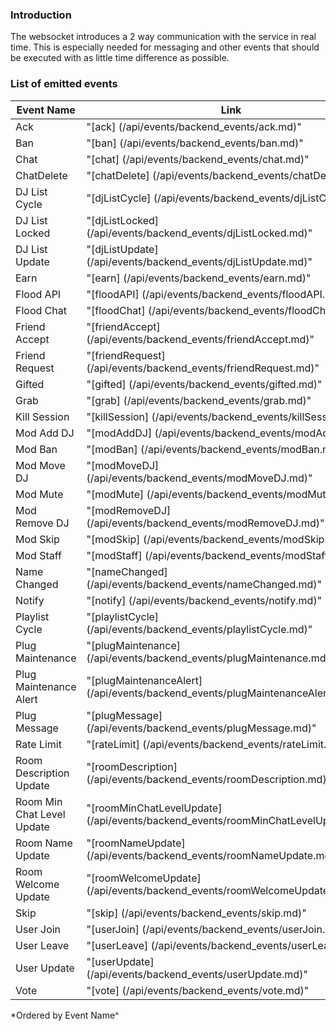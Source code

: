 ### Introduction

The websocket introduces a 2 way communication with the service in real time.
This is especially needed for messaging and other events that should be executed with as little time difference as 
possible.

### List of emitted events

| Event Name                | Link                                                                                          |
|-----------------------    | -------------                                                                                 |
| Ack                       | "[ack]                           (/api/events/backend_events/ack.md)"                         |
| Ban                       | "[ban]                           (/api/events/backend_events/ban.md)"                         |
| Chat                      | "[chat]                          (/api/events/backend_events/chat.md)"                        |
| ChatDelete                | "[chatDelete]                    (/api/events/backend_events/chatDelete.md)"                  |
| DJ List Cycle             | "[djListCycle]                   (/api/events/backend_events/djListCycle.md)"                 |
| DJ List Locked            | "[djListLocked]                  (/api/events/backend_events/djListLocked.md)"                |
| DJ List Update            | "[djListUpdate]                  (/api/events/backend_events/djListUpdate.md)"                |
| Earn                      | "[earn]                          (/api/events/backend_events/earn.md)"                        |
| Flood API                 | "[floodAPI]                      (/api/events/backend_events/floodAPI.md)"                    |
| Flood Chat                | "[floodChat]                     (/api/events/backend_events/floodChat.md)"                   |
| Friend Accept             | "[friendAccept]                  (/api/events/backend_events/friendAccept.md)"                |
| Friend Request            | "[friendRequest]                 (/api/events/backend_events/friendRequest.md)"               |
| Gifted                    | "[gifted]                        (/api/events/backend_events/gifted.md)"                      |
| Grab                      | "[grab]                          (/api/events/backend_events/grab.md)"                        |
| Kill Session              | "[killSession]                   (/api/events/backend_events/killSession.md)"                 |
| Mod Add DJ                | "[modAddDJ]                      (/api/events/backend_events/modAddDJ.md)"                    |
| Mod Ban                   | "[modBan]                        (/api/events/backend_events/modBan.md)"                      |
| Mod Move DJ               | "[modMoveDJ]                     (/api/events/backend_events/modMoveDJ.md)"                   |
| Mod Mute                  | "[modMute]                       (/api/events/backend_events/modMute.md)"                     |
| Mod Remove DJ             | "[modRemoveDJ]                   (/api/events/backend_events/modRemoveDJ.md)"                 |
| Mod Skip                  | "[modSkip]                       (/api/events/backend_events/modSkip.md)"                     |
| Mod Staff                 | "[modStaff]                      (/api/events/backend_events/modStaff.md)"                    |
| Name Changed              | "[nameChanged]                   (/api/events/backend_events/nameChanged.md)"                 |
| Notify                    | "[notify]                        (/api/events/backend_events/notify.md)"                      |
| Playlist Cycle            | "[playlistCycle]                 (/api/events/backend_events/playlistCycle.md)"               |
| Plug Maintenance          | "[plugMaintenance]               (/api/events/backend_events/plugMaintenance.md)"             |
| Plug Maintenance Alert    | "[plugMaintenanceAlert]          (/api/events/backend_events/plugMaintenanceAlert.md)"        |
| Plug Message              | "[plugMessage]                   (/api/events/backend_events/plugMessage.md)"                 |
| Rate Limit                | "[rateLimit]                     (/api/events/backend_events/rateLimit.md)"                   |
| Room Description Update   | "[roomDescription]               (/api/events/backend_events/roomDescription.md)"             |
| Room Min Chat Level Update| "[roomMinChatLevelUpdate]        (/api/events/backend_events/roomMinChatLevelUpdate.md)"      |
| Room Name Update          | "[roomNameUpdate]                (/api/events/backend_events/roomNameUpdate.md)"              |
| Room Welcome Update       | "[roomWelcomeUpdate]             (/api/events/backend_events/roomWelcomeUpdate.md)"           |
| Skip                      | "[skip]                          (/api/events/backend_events/skip.md)"                        |
| User Join                 | "[userJoin]                      (/api/events/backend_events/userJoin.md)"                    |
| User Leave                | "[userLeave]                     (/api/events/backend_events/userLeave.md)"                   |
| User Update               | "[userUpdate]                    (/api/events/backend_events/userUpdate.md)"                  |
| Vote                      | "[vote]                          (/api/events/backend_events/vote.md)"                        |

*Ordered by Event Name^